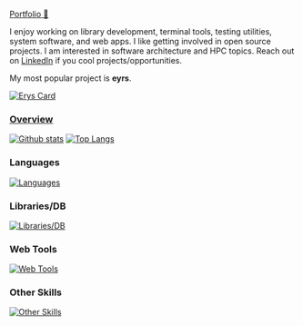 [Portfolio 🔗](https://natibek.me/)

I enjoy working on library development, terminal tools, testing utilities, system software, and web apps. I like getting involved in open source projects. I am interested in software architecture and HPC topics. Reach out on [LinkedIn](https://linkedin/in/nati-bekele) if you cool projects/opportunities.

My most popular project is **eyrs**.

<a href="https://github.com/natibek/erys">![Erys Card](https://github-readme-stats.vercel.app/api/pin?username=natibek&repo=erys&theme=white)


### Overview
<a href="#">![Github stats](https://github-readme-stats.vercel.app/api?username=natibek&theme=white&count_private=false&hide_border=true&line_height=20&rank_icon=github)</a>
<a href="#">![Top Langs](https://github-readme-stats.vercel.app/api/top-langs/?username=natibek&layout=compact&hide_progress=true&theme=white&exclude_repo=Boston_Crime_Analysis,thesis&count_private=true&hide_border=true)</a>

<!-- ![Harlok's WakaTime stats](https://github-readme-stats.vercel.app/api/wakatime?username=natibek) -->

### Languages
[![Languages](https://skillicons.dev/icons?i=py,rust,c,cpp,js,bash,css,html,r)](https://skillicons.dev)

### Libraries/DB
[![Libraries/DB](https://skillicons.dev/icons?i=d3,sqlite,postgres,mongodb,rabbitmq,sklearn,selenium)](https:/skillicons.dev)

### Web Tools
[![Web Tools](https://skillicons.dev/icons?i=django,fastapi,flask,bootstrap,react)](https:/skillicons.dev)

### Other Skills
[![Other Skills](https://skillicons.dev/icons?i=anaconda,docker,ubuntu,aws,linux,vscode,git,github,githubactions,neovim)](https://skillicons.dev)

